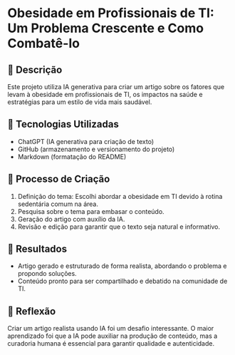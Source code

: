 # Obesidade em Profissionais de TI: Um Problema Crescente e Como Combatê-lo

## 📒 Descrição
Este projeto utiliza IA generativa para criar um artigo sobre os fatores que levam à obesidade em profissionais de TI, os impactos na saúde e estratégias para um estilo de vida mais saudável.

## 🤖 Tecnologias Utilizadas
- ChatGPT (IA generativa para criação de texto)
- GitHub (armazenamento e versionamento do projeto)
- Markdown (formatação do README)

## 🧐 Processo de Criação
1. Definição do tema: Escolhi abordar a obesidade em TI devido à rotina sedentária comum na área.
2. Pesquisa sobre o tema para embasar o conteúdo.
3. Geração do artigo com auxílio da IA.
4. Revisão e edição para garantir que o texto seja natural e informativo.

## 🚀 Resultados
- Artigo gerado e estruturado de forma realista, abordando o problema e propondo soluções.
- Conteúdo pronto para ser compartilhado e debatido na comunidade de TI.

## 💭 Reflexão
Criar um artigo realista usando IA foi um desafio interessante. O maior aprendizado foi que a IA pode auxiliar na produção de conteúdo, mas a curadoria humana é essencial para garantir qualidade e autenticidade.
